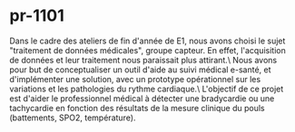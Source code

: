 # pr-1101
Dans le cadre des ateliers de fin d'année de E1, nous avons choisi le sujet "traitement de données médicales", groupe capteur. En effet, l'acquisition de données et leur traitement nous paraissait plus attirant.\\
Nous avons pour but de conceptualiser un outil d'aide au suivi médical e-santé, et d'implémenter une solution, avec un prototype opérationnel sur les variations et les pathologies du rythme cardiaque.\\
L'objectif de ce projet est d'aider le professionnel médical à détecter une bradycardie ou une tachycardie en fonction des résultats de la mesure clinique du pouls (battements, SPO2, température). 
